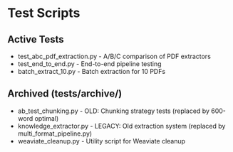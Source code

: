 # Test Scripts

## Active Tests
- test_abc_pdf_extraction.py - A/B/C comparison of PDF extractors
- test_end_to_end.py - End-to-end pipeline testing
- batch_extract_10.py - Batch extraction for 10 PDFs

## Archived (tests/archive/)
- ab_test_chunking.py - OLD: Chunking strategy tests (replaced by 600-word optimal)
- knowledge_extractor.py - LEGACY: Old extraction system (replaced by multi_format_pipeline.py)
- weaviate_cleanup.py - Utility script for Weaviate cleanup

